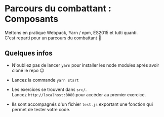 # Parcours du combattant : Composants

Mettons en pratique Webpack, Yarn / npm, ES2015 et tutti quanti.  
C'est reparti pour un parcours du combattant :muscle:

## Quelques infos

* N'oubliez pas de lancer `yarn` pour installer les node modules après avoir cloné le repo :wink:

* Lancez la commande `yarn start`

* Les exercices se trouvent dans `src/`.  
Lancez `http://localhost:8080` pour accéder au premier exercice.

* Ils sont accompagnés d'un fichier `test.js` exportant une fonction
qui permet de tester votre code.

